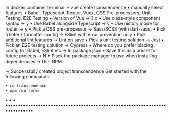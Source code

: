 In docker container terminal:
• vue create transcendence
• manually select features
• Babel, Typescript, Router, Vuex, CSS Pre-processors, Unit Testing, E2E Testing
• Version of Vue -> 3.x
• Use class-style component syntax -> y
• Use Babel alongside Typescript -> y
• Use history mode for router -> y
• Pick a CSS pre-processor -> Sass/SCSS (with dart-sass)
• Pick a linter / formatter config -> ESlint with error prevention only
• Pick additional lint features -> Lint on save
• Pick a unit testing solution -> Jest
• Pick an E2E testing solution -> Cypress
• Where do you prefer placing config for Babel, ESlint etc -> In package.json
• Save this as a preset for future projects -> N
• Pisck the package manager to use when installing dependencies -> Use NPM

=> Successfully created project transcendence
Get started with the following commands:

    • cd transcendence
    • npm run serve

•
•
•
•••••••••••••••••••••••••••••••••••••••••••••••••••••••••••••••••••••••••••
